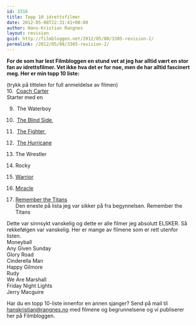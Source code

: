 ```yaml
---
id: 3316
title: Topp 10 idrettsfilmer
date: 2012-05-08T22:31:41+00:00
author: Hans-Kristian Rangnes
layout: revision
guid: http://filmbloggen.net/2012/05/08/3305-revision-2/
permalink: /2012/05/08/3305-revision-2/
---
```

**For de som har lest Filmbloggen en stund vet at jeg har alltid vært en stor fan av idrettsfilmer. Vet ikke hva det er for noe, men de har alltid fascinert meg. Her er min topp 10 liste:**<!--more-->

(trykk på tittelen for full anmeldelse av filmen)  
10.  [Coach Carter](http://filmbloggen.net/2011/04/20/ukas-idrettsfilm-1/)  
Starter med en

9.  The Waterboy

8.  [The Blind Side ](http://filmbloggen.net/2011/07/02/ukas-idrettsfilm-10-the-blind-side/)

7.  [The Fighter ](http://filmbloggen.net/2011/03/31/the-fighter/)

6.  [The Hurricane](http://filmbloggen.net/2011/05/30/fra-skuffen-7/)

5. The Wrestler

4. Rocky

3. [Warrior](http://filmbloggen.net/2012/01/26/rocky-uten-regler/)

2. [Miracle](http://filmbloggen.net/2011/05/04/ukas-idrettsfilm-4/)

1. [Remember the Titans](http://filmbloggen.net/2011/04/27/ukas-idrettsfilm-2/)  
Den eneste på lista jeg var sikker på fra begynnelsen. Remember the Titans

Dette var sinnsykt vanskelig og dette er alle filmer jeg absolutt ELSKER. Så rekkefølgen var vanskelig. Her er mange av filmene som er rett utenfor listen.  
Moneyball  
Any Given Sunday  
Glory Road  
Cinderella Man  
Happy Gilmore  
Rudy  
We Are Marshall  
Friday Night Lights  
Jerry Macguire

Har du en topp 10-liste innenfor en annen sjanger? Send på mail til hanskristian@rangnes.no med filmene og begrunnelsene og vi publiserer her på Filmbloggen.